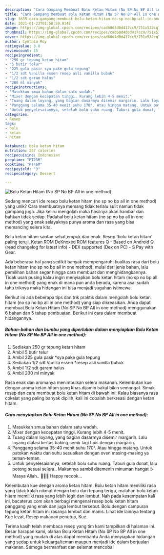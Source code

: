 ```yaml
---
description: "Cara Gampang Membuat Bolu Ketan Hitam (No SP No BP All in one method) Anti Gagal"
title: "Cara Gampang Membuat Bolu Ketan Hitam (No SP No BP All in one method) Anti Gagal"
slug: 3635-cara-gampang-membuat-bolu-ketan-hitam-no-sp-no-bp-all-in-one-method-anti-gagal
date: 2021-01-23T01:58:59.014Z
image: https://img-global.cpcdn.com/recipes/cad60d4d0d417cc9/751x532cq70/bolu-ketan-hitam-no-sp-no-bp-all-in-one-method-foto-resep-utama.jpg
thumbnail: https://img-global.cpcdn.com/recipes/cad60d4d0d417cc9/751x532cq70/bolu-ketan-hitam-no-sp-no-bp-all-in-one-method-foto-resep-utama.jpg
cover: https://img-global.cpcdn.com/recipes/cad60d4d0d417cc9/751x532cq70/bolu-ketan-hitam-no-sp-no-bp-all-in-one-method-foto-resep-utama.jpg
author: Cynthia Roy
ratingvalue: 3.8
reviewcount: 15
recipeingredient:
- "250 gr tepung ketan hitam"
- "5 butir telur"
- "225 gula pasir sya pake gula tepung"
- "1/2 sdt Vanilla essen resep asli vanilla bubuk"
- "1/2 sdt garam halus"
- "200 ml minyak"
recipeinstructions:
- "Masukkan smua bahan dalam satu wadah."
- "Mixer dengan kecepatan tinggi. Kurang lebih 4-5 menit."
- "Tuang dalam loyang, yang bagian dasarmya disemir margarin. Lalu loyang dialasi kertas baking semir lagi tipis dengan margarin."
- "Panggang selama 35-40 menit suhu 170°. Atau hingga matang. Untuk patokan waktu dan suhu sesuaikan dengan oven masing-masing ya teman-teman."
- "Untuk penyelesaiannya, setelah bolu suhu ruang. Taburi gula donat, lalu potong sesuai selera.. Makannya sambil ditemenin minuman hangat ☕ Masya Allah.. 💚💛💙 Happy recook..."
categories:
- Resep
tags:
- bolu
- ketan
- hitam

katakunci: bolu ketan hitam 
nutrition: 287 calories
recipecuisine: Indonesian
preptime: "PT25M"
cooktime: "PT46M"
recipeyield: "3"
recipecategory: Dessert

---
```



![Bolu Ketan Hitam (No SP No BP All in one method)](https://img-global.cpcdn.com/recipes/cad60d4d0d417cc9/751x532cq70/bolu-ketan-hitam-no-sp-no-bp-all-in-one-method-foto-resep-utama.jpg)

Sedang mencari ide resep bolu ketan hitam (no sp no bp all in one method) yang unik? Cara membuatnya memang tidak terlalu sulit namun tidak gampang juga. Jika keliru mengolah maka hasilnya akan hambar dan bahkan tidak sedap. Padahal bolu ketan hitam (no sp no bp all in one method) yang enak selayaknya punya aroma dan rasa yang bisa memancing selera kita.

Bolu ketan hitam santan.sehat,empuk dan enak. Resep &#39;bolu ketan hitam&#39; paling teruji. Ketan ROM DeKnoxed ROM features Q - Based on Android Q (read changelog for latest info) - DEX supported (Dex on PC) - S Pay with Gear.

Ada beberapa hal yang sedikit banyak mempengaruhi kualitas rasa dari bolu ketan hitam (no sp no bp all in one method), mulai dari jenis bahan, lalu pemilihan bahan segar hingga cara membuat dan menghidangkannya. Tidak usah pusing kalau ingin menyiapkan bolu ketan hitam (no sp no bp all in one method) yang enak di mana pun anda berada, karena asal sudah tahu triknya maka hidangan ini bisa menjadi suguhan istimewa.


Berikut ini ada beberapa tips dan trik praktis dalam mengolah bolu ketan hitam (no sp no bp all in one method) yang siap dikreasikan. Anda dapat membuat Bolu Ketan Hitam (No SP No BP All in one method) menggunakan 6 bahan dan 5 tahap pembuatan. Berikut ini cara dalam membuat hidangannya.

<!--inarticleads1-->

##### Bahan-bahan dan bumbu yang diperlukan dalam menyiapkan Bolu Ketan Hitam (No SP No BP All in one method):

1. Sediakan 250 gr tepung ketan hitam
1. Ambil 5 butir telur
1. Ambil 225 gula pasir *sya pake gula tepung
1. Sediakan 1/2 sdt Vanilla essen *resep asli vanilla bubuk
1. Ambil 1/2 sdt garam halus
1. Ambil 200 ml minyak


Rasa enak dan aromanya menimbulkan selera makanan. Kelembutan kue dengan aroma ketan hitam yang khas dijamin bakal bikin semangat. Simak resep dan cara membuat bolu ketan hitam di bawah ini! Kalau biasanya rasa cokelat yang paling banyak dipilih, kali ini cobalah berkreasi dengan ketan hitam. 

<!--inarticleads2-->

##### Cara menyiapkan Bolu Ketan Hitam (No SP No BP All in one method):

1. Masukkan smua bahan dalam satu wadah.
1. Mixer dengan kecepatan tinggi. Kurang lebih 4-5 menit.
1. Tuang dalam loyang, yang bagian dasarmya disemir margarin. Lalu loyang dialasi kertas baking semir lagi tipis dengan margarin.
1. Panggang selama 35-40 menit suhu 170°. Atau hingga matang. Untuk patokan waktu dan suhu sesuaikan dengan oven masing-masing ya teman-teman.
1. Untuk penyelesaiannya, setelah bolu suhu ruang. Taburi gula donat, lalu potong sesuai selera.. Makannya sambil ditemenin minuman hangat ☕ Masya Allah.. 💚💛💙 Happy recook...


Kelembutan kue dengan aroma ketan hitam. Bolu ketan hitam memiliki rasa yang tidak kalah nikmat dengan bolu dari tepung terigu, malahan bolu ketan hitam memiliki rasa yang lebih legit dan lembut. Nah pada kesempatan kali ini, bacaterus.com akan berbagi mengenai resep bolu ketan hitam panggang yang enak dan juga lembut tersebut. Bolu dengan campuran tepung ketan hitam ini rasanya lembut dan manis. Lihat ide lainnya tentang Kue lezat, Resep makanan penutup, Kue. 

Terima kasih telah membaca resep yang tim kami tampilkan di halaman ini. Besar harapan kami, olahan Bolu Ketan Hitam (No SP No BP All in one method) yang mudah di atas dapat membantu Anda menyiapkan hidangan yang sedap untuk keluarga/teman maupun menjadi ide dalam berjualan makanan. Semoga bermanfaat dan selamat mencoba!
